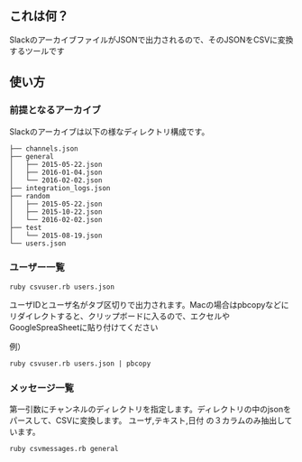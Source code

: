 ## これは何？

SlackのアーカイブファイルがJSONで出力されるので、そのJSONをCSVに変換するツールです

## 使い方

### 前提となるアーカイブ
Slackのアーカイブは以下の様なディレクトリ構成です。

```
├── channels.json
├── general
│   ├── 2015-05-22.json
│   ├── 2016-01-04.json
│   └── 2016-02-02.json
├── integration_logs.json
├── random
│   ├── 2015-05-22.json
│   ├── 2015-10-22.json
│   └── 2016-02-02.json
├── test
│   └── 2015-08-19.json
└── users.json
```

### ユーザー一覧
```
ruby csvuser.rb users.json
```
ユーザIDとユーザ名がタブ区切りで出力されます。Macの場合はpbcopyなどにリダイレクトすると、クリップボードに入るので、エクセルやGoogleSpreaSheetに貼り付けてください

例）
```
ruby csvuser.rb users.json | pbcopy
```

### メッセージ一覧
第一引数にチャンネルのディレクトリを指定します。ディレクトリの中のjsonをパースして、CSVに変換します。
ユーザ,テキスト,日付 の３カラムのみ抽出しています。
```
ruby csvmessages.rb general 
```
